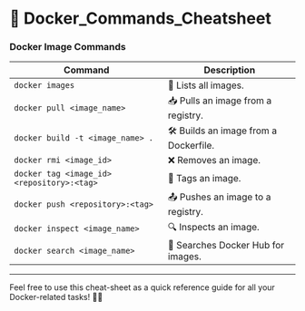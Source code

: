 # 🚀 Docker_Commands_Cheatsheet

### Docker Image Commands


| Command | Description |
|---|---|
| `docker images` | 📜 Lists all images. |
| `docker pull <image_name>` | 📥 Pulls an image from a registry. |
| `docker build -t <image_name> .` | 🛠️ Builds an image from a Dockerfile. |
| `docker rmi <image_id>` | ❌ Removes an image. |
| `docker tag <image_id> <repository>:<tag>` | 🔖 Tags an image. |
| `docker push <repository>:<tag>` | 📤 Pushes an image to a registry. |
| `docker inspect <image_name>` | 🔍 Inspects an image. |
| `docker search <image_name>` | 🔎 Searches Docker Hub for images. |


---

Feel free to use this cheat-sheet as a quick reference guide for all your Docker-related tasks! 📘✨
